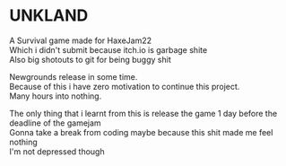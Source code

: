 # UNKLAND
A Survival game made for HaxeJam22 <br>
Which i didn't submit because itch.io is garbage shite <br>
Also big shotouts to git for being buggy shit <br>

Newgrounds release in some time. <br>
Because of this i have zero motivation to continue this project. <br>
Many hours into nothing. <br>

The only thing that i learnt from this is release the game 1 day before the deadline of the gamejam <br>
Gonna take a break from coding maybe because this shit made me feel nothing <br>
I'm not depressed though
